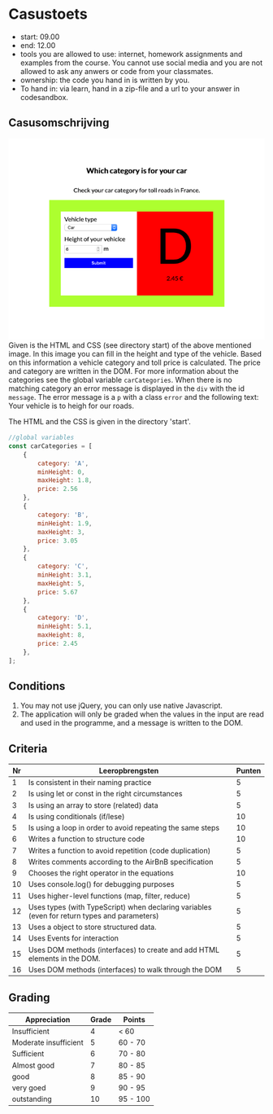 # Casustoets

* start: 09.00
* end: 12.00
* tools you are allowed to use: internet, homework assignments and examples from the course. You cannot use social media and you are not allowed to ask any anwers or code from your classmates.
* ownership: the code you hand in is written by you.
* To hand in: via learn, hand in a zip-file and a url to your answer in codesandbox.

## Casusomschrijving

![Car Category](car-category.png)
Given is the HTML and CSS (see directory start) of the above mentioned image. In this image you can fill in the height and type of the vehicle. Based on this information a vehicle category and toll price is calculated. The price and category are written in the DOM. For more information about the categories see the global variable `carCategories`. When there is no matching category an error message is displayed in the `div` with the id `message`. The error message is a `p` with a class `error` and the following text: Your vehicle is to heigh for our roads.

The HTML and the CSS is given in the directory 'start'.

```javascript
//global variables
const carCategories = [
    {
        category: 'A',
        minHeight: 0,
        maxHeight: 1.8,
        price: 2.56
    },
    {
        category: 'B',
        minHeight: 1.9,
        maxHeight: 3,
        price: 3.05
    },
    {
        category: 'C',
        minHeight: 3.1,
        maxHeight: 5,
        price: 5.67
    },
    {
        category: 'D',
        minHeight: 5.1,
        maxHeight: 8,
        price: 2.45
    },
];
```

## Conditions

1. You may not use jQuery, you can only use native Javascript.
2. The application will only be graded when the values in the input are read and used in the programme, and a message is written to the DOM.

## Criteria

| Nr  | Leeropbrengsten                                                                        | Punten |
|-----|----------------------------------------------------------------------------------------|--------|
| 1   | Is consistent in their naming practice                                                 | 5      |
| 2   | Is using let or const in the right circumstances                                       | 5      |
| 3   | Is using an array to store (related) data                                              | 5      |
| 4   | Is using conditionals (if/lese)                                                        | 10     |
| 5   | Is using a loop in order to avoid repeating the same steps                             | 10     |
| 6   | Writes a function to structure code                                                    | 10     |
| 7   | Writes a function to avoid repetition (code duplication)                               | 5      |
| 8   | Writes comments according to the AirBnB specification                                  | 5      |
| 9   | Chooses the right operator in the equations                                            | 10     |
| 10  | Uses console.log() for debugging purposes                                              | 5      |
| 11  | Uses higher-level functions (map, filter, reduce)                                      | 5      |
| 12  | Uses types (with TypeScript) when declaring variables (even for return types and parameters)                                                                                    | 5      |
| 13  | Uses a object to store structured data.                                                | 5      |
| 14  | Uses Events for interaction                                                            | 5      |
| 15  | Uses DOM methods (interfaces) to create and add HTML elements in the DOM.              | 5      |
| 16  | Uses DOM methods (interfaces) to walk through the DOM                                  | 5      |

## Grading

| Appreciation           | Grade | Points |
|------------------------|--------|---------------|
| Insufficient           | 4      | < 60          |
| Moderate insufficient  | 5      | 60 - 70       |
| Sufficient             | 6      | 70 - 80       |
| Almost good            | 7      | 80 - 85       |
| good                   | 8      | 85 - 90       |
| very goed              | 9      | 90 - 95       |
| outstanding            | 10     | 95 - 100      |